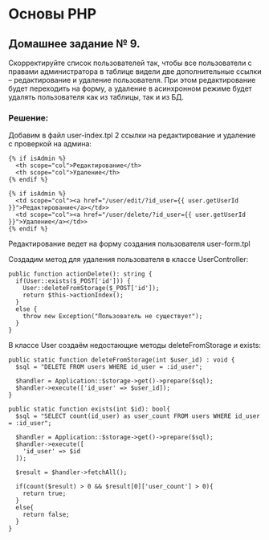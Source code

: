 # Основы PHP

## Домашнее задание № 9.

Скорректируйте список пользователей так, чтобы все пользователи с правами администратора в таблице видели две дополнительные ссылки – редактирование и удаление пользователя. При этом редактирование будет переходить на форму, а удаление в асинхронном режиме будет удалять пользователя как из таблицы, так и из БД.

### Решение:

Добавим в файл user-index.tpl 2 ссылки на редактирование и удаление с проверкой на админа:

```
{% if isAdmin %}
  <th scope="col">Редактирование</th>
  <th scope="col">Удаление</th>
{% endif %}
```

```
{% if isAdmin %}
  <td scope="col"><a href="/user/edit/?id_user={{ user.getUserId }}">Редактирование</a></td>>
  <td scope="col"><a href="/user/delete/?id_user={{ user.getUserId }}">Удаление</a></td>>
{% endif %}
```

Редактирование ведет на форму создания пользователя user-form.tpl

Создадим метод для удаления пользователя в классе UserController:

```
public function actionDelete(): string {
  if(User::exists($_POST['id'])) {
    User::deleteFromStorage($_POST['id']);
    return $this->actionIndex();
  }
  else {
    throw new Exception("Пользователь не существует");
  }
}
```

В классе User создаём недостающие методы deleteFromStorage и exists:

```
public static function deleteFromStorage(int $user_id) : void {
  $sql = "DELETE FROM users WHERE id_user = :id_user";

  $handler = Application::$storage->get()->prepare($sql);
  $handler->execute(['id_user' => $user_id]);
}

public static function exists(int $id): bool{
  $sql = "SELECT count(id_user) as user_count FROM users WHERE id_user = :id_user";

  $handler = Application::$storage->get()->prepare($sql);
  $handler->execute([
    'id_user' => $id
  ]);

  $result = $handler->fetchAll();

  if(count($result) > 0 && $result[0]['user_count'] > 0){
    return true;
  }
  else{
    return false;
  }
}
```
